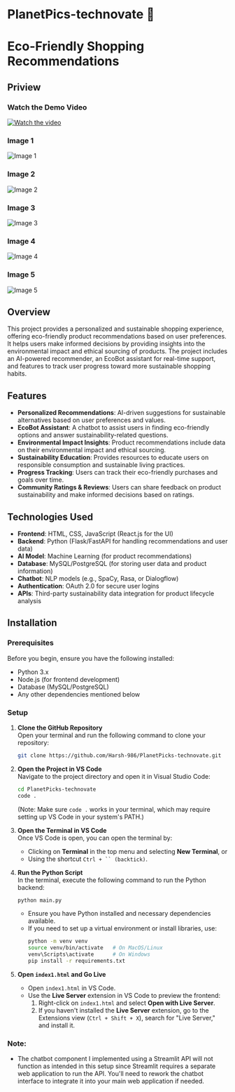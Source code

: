 ﻿# PlanetPics-technovate 🌱
# Eco-Friendly Shopping Recommendations

## Priview 
### Watch the Demo Video
[![Watch the video](https://img.youtube.com/vi/rakfwRB1-d8/0.jpg)](https://www.youtube.com/watch?v=rakfwRB1-d8)


### Image 1
![Image 1](https://drive.google.com/uc?export=view&id=1Nmb_ZcW36TSro996MHFLuMauUgR79Bp8)

### Image 2
![Image 2](https://drive.google.com/uc?export=view&id=1do5pLWGjzdB1rl9KenzzNjaNja2ff1Zi)

### Image 3
![Image 3](https://drive.google.com/uc?export=view&id=1Qjf188aEH-Wt56UgfUbUN9QOHtauabB0)

### Image 4
![Image 4](https://drive.google.com/uc?export=view&id=1KO_220wu6A7NACEVL3zn_LDALpkevSiZ)

### Image 5
![Image 5](https://drive.google.com/uc?export=view&id=180r8t8g5hIrmx8xIwestoPtn2Ib4p_-G)


## Overview

This project provides a personalized and sustainable shopping experience, offering eco-friendly product recommendations based on user preferences. It helps users make informed decisions by providing insights into the environmental impact and ethical sourcing of products. The project includes an AI-powered recommender, an EcoBot assistant for real-time support, and features to track user progress toward more sustainable shopping habits.

## Features

- **Personalized Recommendations**: AI-driven suggestions for sustainable alternatives based on user preferences and values.
- **EcoBot Assistant**: A chatbot to assist users in finding eco-friendly options and answer sustainability-related questions.
- **Environmental Impact Insights**: Product recommendations include data on their environmental impact and ethical sourcing.
- **Sustainability Education**: Provides resources to educate users on responsible consumption and sustainable living practices.
- **Progress Tracking**: Users can track their eco-friendly purchases and goals over time.
- **Community Ratings & Reviews**: Users can share feedback on product sustainability and make informed decisions based on ratings.

## Technologies Used

- **Frontend**: HTML, CSS, JavaScript (React.js for the UI)
- **Backend**: Python (Flask/FastAPI for handling recommendations and user data)
- **AI Model**: Machine Learning (for product recommendations)
- **Database**: MySQL/PostgreSQL (for storing user data and product information)
- **Chatbot**: NLP models (e.g., SpaCy, Rasa, or Dialogflow)
- **Authentication**: OAuth 2.0 for secure user logins
- **APIs**: Third-party sustainability data integration for product lifecycle analysis

## Installation

### Prerequisites

Before you begin, ensure you have the following installed:
- Python 3.x
- Node.js (for frontend development)
- Database (MySQL/PostgreSQL)
- Any other dependencies mentioned below

### Setup

1. **Clone the GitHub Repository**  
   Open your terminal and run the following command to clone your repository:
   ```bash
   git clone https://github.com/Harsh-986/PlanetPicks-technovate.git
   ```
   
2. **Open the Project in VS Code**  
   Navigate to the project directory and open it in Visual Studio Code:
   ```bash
   cd PlanetPicks-technovate
   code .
   ```
   (Note: Make sure `code .` works in your terminal, which may require setting up VS Code in your system's PATH.)

3. **Open the Terminal in VS Code**  
   Once VS Code is open, you can open the terminal by:
   - Clicking on **Terminal** in the top menu and selecting **New Terminal**, or
   - Using the shortcut `Ctrl + `` (backtick)`.
   
4. **Run the Python Script**  
   In the terminal, execute the following command to run the Python backend:
   ```bash
   python main.py
   ```
   - Ensure you have Python installed and necessary dependencies available.
   - If you need to set up a virtual environment or install libraries, use:
     ```bash
     python -m venv venv
     source venv/bin/activate   # On MacOS/Linux
     venv\Scripts\activate      # On Windows
     pip install -r requirements.txt
     ```

5. **Open `index1.html` and Go Live**  
   - Open `index1.html` in VS Code.
   - Use the **Live Server** extension in VS Code to preview the frontend:
     1. Right-click on `index1.html` and select **Open with Live Server**.
     2. If you haven't installed the **Live Server** extension, go to the Extensions view (`Ctrl + Shift + X`), search for "Live Server," and install it.

### Note:
- The chatbot component I implemented using a Streamlit API will not function as intended in this setup since Streamlit requires a separate web application to run the API. You'll need to rework the chatbot interface to integrate it into your main web application if needed.



